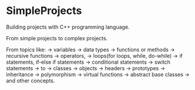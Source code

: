 # SimpleProjects

Building projects with C++ programming language.

From simple projects to complex projects.

From topics like: 
-> variables
-> data types
-> functions or methods
-> recursive functions
-> operators,
-> loops(for loops, while, do-while)
-> if statements, if-else if statements
-> conditional statements
-> switch statements 
-> to 
-> classes
-> objects
-> headers
-> prototypes
-> inheritance
-> polymorphism
-> virtual functions
-> abstract base classes 
-> and other concepts.
